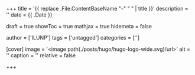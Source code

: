 +++
title = '{{ replace .File.ContentBaseName "-" " " | title }}'
description = ''
date = {{ .Date }}

draft = true
showToc = true
mathjax = true
hidemeta = false

author = ['ILUNP']
tags = ['untagged']
categories = ['']

[cover]
    image = '<image path(./posts/hugo/hugo-logo-wide.svg)/url>'
    alt = '<alt text>'
    caption = '<text>'
    relative = false
    
+++